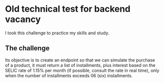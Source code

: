 # Old technical test for backend vacancy

I took this challenge to practice my skills and study.

## The challenge

Its objective is to create an endpoint so that we can simulate the purchase of a product, it must return a list of installments, plus interest based on the SELIC rate of 1.15% per month (if possible, consult the rate in real time), only when the number of installments exceeds 06 (six) installments.
